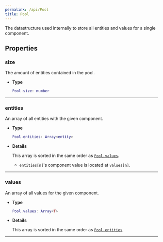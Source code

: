 ```yaml
---
permalink: /api/Pool
title: Pool
---
```


The datastructure used internally to store all entities and values for a single component.

## Properties

### size

The amount of entities contained in the pool.

- **Type**

    ```lua
    Pool.size: number
    ```

---

### entities

An array of all entities with the given component.

- **Type**
  
    ```lua
    Pool.entities: Array<entity>
    ```

- **Details**

    This array is sorted in the same order as [`Pool.values`](Pool#values).

    - `entities[n]`'s component value is located at `values[n]`.

---

### values

An array of all values for the given component.

- **Type**
  
    ```lua
    Pool.values: Array<T>
    ```

- **Details**

    This array is sorted in the same order as [`Pool.entities`](Pool#entities).

---
